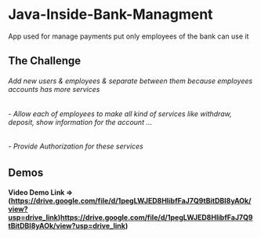 # Java-Inside-Bank-Managment
App used for manage payments put only employees of the bank can use it



## The Challenge
 ###### Add new users & employees & separate between them because employees accounts has more services



 
 ###### - Allow each of employees to make all kind of services like withdraw, deposit, show information for the account ...

 ###### - Provide Authorization for these services


 ## Demos

  #### Video Demo Link => (https://drive.google.com/file/d/1pegLWJED8HIibfFaJ7Q9tBitDBI8yAOk/view?usp=drive_link)https://drive.google.com/file/d/1pegLWJED8HIibfFaJ7Q9tBitDBI8yAOk/view?usp=drive_link) 




